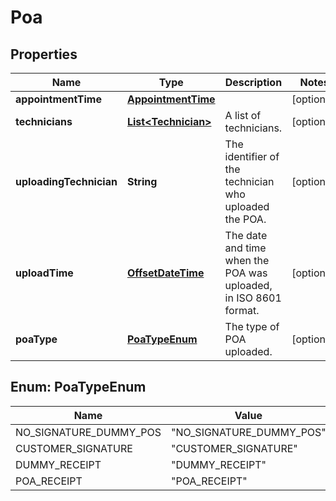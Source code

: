# Poa

## Properties
Name | Type | Description | Notes
------------ | ------------- | ------------- | -------------
**appointmentTime** | [**AppointmentTime**](AppointmentTime.md) |  |  [optional]
**technicians** | [**List&lt;Technician&gt;**](Technician.md) | A list of technicians. |  [optional]
**uploadingTechnician** | **String** | The identifier of the technician who uploaded the POA. |  [optional]
**uploadTime** | [**OffsetDateTime**](OffsetDateTime.md) | The date and time when the POA was uploaded, in ISO 8601 format. |  [optional]
**poaType** | [**PoaTypeEnum**](#PoaTypeEnum) | The type of POA uploaded. |  [optional]

<a name="PoaTypeEnum"></a>
## Enum: PoaTypeEnum
Name | Value
---- | -----
NO_SIGNATURE_DUMMY_POS | &quot;NO_SIGNATURE_DUMMY_POS&quot;
CUSTOMER_SIGNATURE | &quot;CUSTOMER_SIGNATURE&quot;
DUMMY_RECEIPT | &quot;DUMMY_RECEIPT&quot;
POA_RECEIPT | &quot;POA_RECEIPT&quot;
